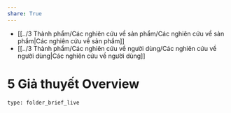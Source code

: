```yaml
---
share: True
---
```

- [[../3 Thành phẩm/Các nghiên cứu về sản phẩm/Các nghiên cứu về sản phẩm|Các nghiên cứu về sản phẩm]]
- [[../3 Thành phẩm/Các nghiên cứu về người dùng/Các nghiên cứu về người dùng|Các nghiên cứu về người dùng]]
# 5 Giả thuyết Overview
 
```ccard
type: folder_brief_live
```
